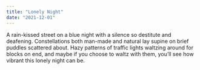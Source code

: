 ```yaml
---
title: "Lonely Night"
date: "2021-12-01"
---
```


A rain-kissed street
on a blue night with a silence so destitute and deafening.
Constellations both man-made and natural lay
supine on brief puddles scattered about.
Hazy patterns of traffic lights waltzing around for blocks on end,
and
maybe
if you choose to waltz with them,
you’ll see how vibrant this lonely night can be.

